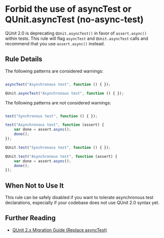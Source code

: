 # Forbid the use of asyncTest or QUnit.asyncTest (no-async-test)

QUnit 2.0 is deprecating `QUnit.asyncTest()` in favor of `assert.async()` within tests. This rule will flag `asyncTest` and `QUnit.asyncTest` calls and recommend that you use `assert.async()` instead.

## Rule Details

The following patterns are considered warnings:

```js

asyncTest("Asynchronous test", function () { });

QUnit.asyncTest("Asynchronous test", function () { });

```

The following patterns are not considered warnings:

```js

test("Synchronous test", function () { });

test("Asynchronous test", function (assert) {
    var done = assert.async();
    done();
});

QUnit.test("Synchronous test", function () { });

QUnit.test("Asynchronous test", function (assert) {
    var done = assert.async();
    done();
});

```

## When Not to Use It

This rule can be safely disabled if you want to tolerate asynchronous test declarations, especially if your codebase does not use QUnit 2.0 syntax yet.

## Further Reading

* [QUnit 2.x Migration Guide (Replace asyncTest)](http://qunitjs.com/upgrade-guide-2.x/#replace-asynctest-with-qunit-test-and-assert-async)
